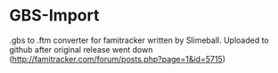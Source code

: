 # GBS-Import
.gbs to .ftm converter for famitracker written by Slimeball.
Uploaded to github after original release went down (http://famitracker.com/forum/posts.php?page=1&id=5715)

